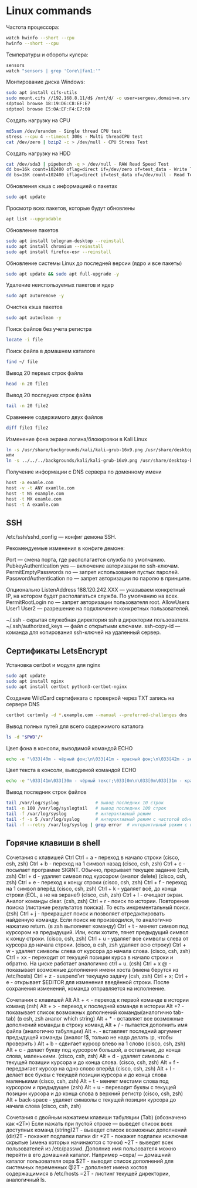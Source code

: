# Linux commands
Частота процессора:
```bash
watch hwinfo --short --cpu
hwinfo --short --cpu
```

Температуры и обороты кулера:
```bash
sensors
watch "sensors | grep 'Core\|fan1:'" 
```

Монтирование диска Windows:
```bash
sudo apt install cifs-utils
sudo mount.cifs //192.168.8.11/d$ /mnt/d/ -o user=sergeev,domain=n.srv
sdptool browse 18:19:D6:C8:EF:E7
sdptool browse E5:0A:EF:F4:E7:60
```

Создать нагрузку на CPU
```bash
md5sum /dev/urandom - Single thread CPU test
stress --cpu 4 --timeout 300s - Multi threadCPU test
cat /dev/zero | bzip2 -c > /dev/null - CPU Stress Test
```
Создать нагрузку на HDD
```bash
cat /dev/sda3 | pipebench -q > /dev/null - RAW Read Speed Test
dd bs=16k count=102400 oflag=direct if=/dev/zero of=test_data - Write Test
dd bs=16K count=102400 iflag=direct if=test_data of=/dev/null - Read Test
```

Обновления кэша с информацией о пакетах
```bash
sudo apt update
```

Просмотр всех пакетов, которые будут обновлены
```bash
apt list --upgradable
```

Обновление пакетов
```bash
sudo apt install telegram-desktop --reinstall
sudo apt install chromium --reinstall
sudo apt install firefox-esr --reinstall
```

Обновление системы Linux до последней версии (ядро и все пакеты)
```bash
sudo apt update && sudo apt full-upgrade -y
```

Удаление неиспользуемых пакетов и ядер
```bash
sudo apt autoremove -y
```

Очистка кэша пакетов
```bash
sudo apt autoclean -y
```

Поиск файлов без учета регистра
```bash
locate -i file
```

Поиск файла в домашнем каталоге
```bash
find ~/ file
```
Вывод 20 первых строк файла
```bash
head -n 20 file1
```

Вывод 20 последних строк файла
```bash
tail -n 20 file2
```

Сравнение содержимого двух файлов
```bash
diff file1 file2
```

Изменение фона экрана логина/блокировки в Kali Linux
```bash
ln -s /usr/share/backgrounds/kali/kali-grub-16x9.png /usr/share/desktop-base/kali-theme/login/background
или
ln -s ../../../backgrounds/kali/kali-grub-16x9.png /usr/share/desktop-base/kali-theme/login/background
```

Получение информации с DNS сервера по доменному имени
```bash
host -a examle.com
host -v -t ANY examlle.com 
host -t NS example.com
host -t MX examle.com
host -t A examle.com
```

## SSH
/etc/ssh/sshd_config — конфиг демона SSH.

Рекомендуемые изменения в конфиге демоне:

Port — смена порта, где располагается служба по умолчанию.
PubkeyAuthentication yes — включение авторизации по ssh-ключам.
PermitEmptyPasswords no — запрет использования пустых паролей.
PasswordAuthentication no — запрет авторизации по паролю в принципе.

Опционально
ListenAddress 188.120.242.XXX — указываем конкретный IP, на котором будет располагаться служба. По умолчанию на всех.
PermitRootLogin no — запрет авторизации пользователя root.
AllowUsers User1 User2 — разрешение на подключение конкретных пользователей.

~/.ssh - скрытая служебная директория ssh в директории пользователя.
~/.ssh/authorized_keys — файл с открытыми ключами.
ssh-copy-id — команда для копирования ssh-ключей на удаленный сервер.

## Сертификаты LetsEncrypt
Установка certbot и модуля для nginx
```bash
sudo apt update
sudo apt install nginx
sudo apt install certbot python3-certbot-nginx
```

Создание WildCard сертификата с проверкой через TXT запись на сервере DNS
```bash
certbot certonly -d *.example.com --manual --preferred-challenges dns
```

Вывод полных путей для всего содержимого каталога
```bash
ls -d "$PWD"/* 
```

Цвет фона в консоли, выводимой командой ECHO
```bash
echo -e "\033[40m - чёрный фон;\n\033[41m - красный фон;\n\033[42m - зелёный фон;\n\033[43m - желтый фон;\n\033[44m - синий фон;\n\033[45m - фиолетовый фон;\n\033[46m - голубой фон;\n\033[47m - серый фон;\n\033[0m - сброс фона на настройки по умолчанию"
```

Цвет текста в консоли, выводимой командой ECHO
```bash
echo -e "\033[41m\033[30m - чёрный текст;\033[0m\n\033[0m\033[31m - красный текст;\n\033[32m - зелёный текст;\n\033[33m - желтый текст;\n\033[34m - синий текст;\n\033[35m - фиолетовый текст;\n\033[36m - голубой текст;\n\033[37m - серый текст\n"

```
Вывод последник строк файлов
```bash
tail /var/log/syslog              # вывод последних 10 строк
tail -n 100 /var/log/syslogtail   # вывод последник 100 строк
tail -f /var/log/syslog           # интерактивный режим
tail -f -s 5 /var/log/syslog      # интерактивный режим с частотой обновления 5 секунд
tail -f --retry /var/log/syslog | grep error  # интерактивный режим с повтором открытия и фильтрацией по ошибкам
``` 


## Горячие клавиши в shell
Сочетания с клавишей Ctrl
Ctrl + a - переход в начало строки (cisco, csh, zsh)
Ctrl + b - переход на 1 символ назад (cisco, csh, zsh)
Ctrl + c - посылает программе SIGINT. Обычно, прерывает текущее задание (csh, zsh)
Ctrl + d - удаляет символ под курсором (аналог delete) (cisco, csh, zsh)
Ctrl + e - переход к концу строки (cisco, csh, zsh)
Ctrl + f - переход на 1 символ вперёд (cisco, csh, zsh)
Ctrl + k - удаляет всё, до конца строки (EOL, а не на экране!) (cisco, csh, zsh)
Ctrl + l - очищает экран. Аналог команды clear. (csh, zsh)
Ctrl + r - поиск по истории. Повторение поиска (листание результатов поиска). То есть инкрементальный поиск. (zsh)
Ctrl + j - прекращает поиск и позволяет отредактировать найденную команду. Если поиск не производился, то аналогично нажатию return. (в zsh выполняет команду)
Ctrl + t - меняет символ под курсором на предыдущий. Или, если хотите, тянет предыдущий символ к концу строки. (cisco, csh, zsh)
Ctrl + u - удаляет все символы слева от курсора до начала строки. (cisco, в csh, zsh удаляет всю строку)
Ctrl + w - удаляет символы слева от курсора до начала слова. (cisco, csh, zsh)
Ctrl + xx - переходит от текущей позиции курса в начало строки и обратно. На циске работает аналогично ctrl + u. (csh)
Ctrl + x @ - показывает возможные дополнения имени хоста (имена берутся из /etc/hosts)
Ctrl + z - suspend'ит текущую задачу (csh, zsh)
Ctrl + x; Ctrl + e - открывает $EDITOR для изменения введённой строки. После сохранения изменений, команда отправляется на исполнение.

Сочетания с клавишей Alt
Alt + < - переход к первой команде в истории команд (zsh)
Alt + > - переход к последней команде в истории
Alt +? - показывает список возможных дополнений команды(аналогично tab-tab) (в csh, zsh аналог which string)
Alt + * - вставляет все возможные дополнений команды в строку команд
Alt + / - пытается дополнить имя файла (аналогично табуляции)
Alt +. - вставляет последний аргумент предыдущей команды (аналог !$, только не надо делать :p, чтобы проверить )
Alt + b - сдвигает курсор влево на 1 слово (cisco, csh, zsh)
Alt + c - делает букву под курсором большой, а остальные, до конца слова, маленькими. (cisco, csh, zsh)
Alt + d - удаляет символы с текущей позиции курсора и до конца слова. (cisco, csh, zsh)
Alt + f - передвигает курсор на одно слово вперёд (cisco, csh, zsh)
Alt + l - делает все буквы с текущей позиции курсора и до конца слова маленькими (cisco, csh, zsh)
Alt + t - меняет местами слова под курсором и предыдущее (zsh)
Alt + u - переводит буквы с текущей позиции курсора и до конца слова в верхний регистр (cisco, csh, zsh)
Alt + back-space - удаляет символы с текущей позиции курсора до начала слова (cisco, csh, zsh)

Сочетания с двойным нажатием клавиши табуляции (Tab) (обозначено как «2Т»)
Если нажать при пустой строке — выведет список всех доступных команд
(string)2T - выведет список возможных дополнений
(dir)2T - покажет подпапки папки dir
*2T - покажет подпапки исключая скрытые (имена которых начинаются с точки)
~2T - выведет всех пользователей из /etc/passwd. Дополнив имя пользователя можно перейти в его домашний каталог. Например ~oxpa/ — домашний каталог пользователя oxpa
$2T - выводит список дополнений для системных переменных
@2T - дополняет имена хостов содержащимися в /etc/hosts
=2T - листинг текущей директории, аналогичный ls.







